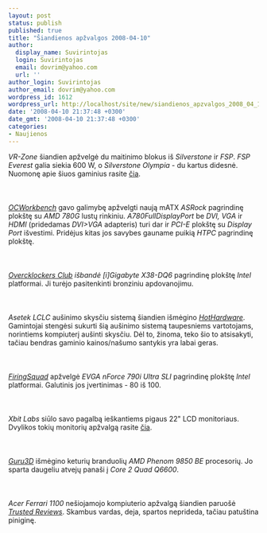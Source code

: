 ```yaml
---
layout: post
status: publish
published: true
title: "Šiandienos apžvalgos 2008-04-10"
author:
  display_name: Suvirintojas
  login: Suvirintojas
  email: dovrim@yahoo.com
  url: ''
author_login: Suvirintojas
author_email: dovrim@yahoo.com
wordpress_id: 1612
wordpress_url: http://localhost/site/new/siandienos_apzvalgos_2008_04_10/
date: '2008-04-10 21:37:48 +0300'
date_gmt: '2008-04-10 21:37:48 +0300'
categories:
- Naujienos
---
```

<p><i>VR-Zone</i> šiandien apžvelgė du maitinimo blokus iš <i>Silverstone</i> ir <i>FSP</i>. <i>FSP Everest</i> galia siekia 600 W, o <i>Silverstone Olympia</i> - du kartus didesnė. Nuomonę apie šiuos gaminius rasite <a class="ns" href="http://www.vr-zone.com/articles/Practical_Power%3A_SilverStone_Olympia_%26_FSP_Everest/5702.html">čia</a>.<br />
<br><br />
<br><a class="ns" href="http://my.ocworkbench.com/2008/asrock/A780FullDisplayPort/g1.htm"><i>OCWorkbench</i></a> gavo galimybę apžvelgti naują mATX <i>ASRock</i> pagrindinę plokštę su <i>AMD 780G</i> lustų rinkiniu. <i>A780FullDisplayPort</i> be <i>DVI, VGA</i> ir <i>HDMI</i> (pridedamas <i>DVI&gt;VGA</i> adapteris) turi dar ir <i>PCI-E</i> plokštę su <i>Display Port</i> išvestimi. Pridėjus kitas jos savybes gauname puikią <i>HTPC</i> pagrindinę plokštę.<br />
<br><br />
<br><a class="ns" href="http://www.overclockersclub.com/reviews/gigabyte_x38_dq6/"><i>Overcklockers Club</a> išbandė [i]Gigabyte X38-DQ6</i> pagrindinę plokštę <i>Intel</i> platformai. Ji turėjo pasitenkinti bronziniu apdovanojimu.<br />
<br><br />
<br><i>Asetek LCLC</i> aušinimo skysčiu sistemą šiandien išmėgino <a class="ns" href="http://www.hothardware.com/Articles/Asetek_Low_Cost_Liquid_Cooling_LCLC_System/"><i>HotHardware</i></a>. Gamintojai stengėsi sukurti šią aušinimo sistemą taupesniems vartotojams, norintiems kompiuterį aušinti skysčiu. Dėl to, žinoma, teko šio to atsisakyti, tačiau bendras gaminio kainos/našumo santykis yra labai geras.<br />
<br><br />
<br><a class="ns" href="http://www.firingsquad.com/hardware/evga_nforce_790i_ultra_sli_review/"><i>FiringSquad</i></a> apžvelgė <i>EVGA nForce 790i Ultra SLI</i> pagrindinę plokštę <i>Intel</i> platformai. Galutinis jos įvertinimas - 80 iš 100.<br />
<br><br />
<br><i>Xbit Labs</i> siūlo savo pagalbą ieškantiems pigaus 22&quot; LCD monitoriaus. Dvylikos tokių monitorių apžvalgą rasite <a class="ns" href="http://www.xbitlabs.com/articles/other/display/22inch-2.html">čia</a>.<br />
<br><br />
<br><a class="ns" href="http://www.guru3d.com/article/processor/521/"><i>Guru3D</i></a> išmėgino keturių branduolių <i>AMD Phenom 9850 BE</i> procesorių. Jo sparta daugeliu atvejų panaši į <i>Core 2 Quad Q6600</i>.<br />
<br><br />
<br><i>Acer Ferrari 1100</i> nešiojamojo kompiuterio apžvalgą šiandien paruošė <a class="ns" href="http://www.trustedreviews.com/notebooks/review/2008/04/10/Acer-Ferrari-1100/p1"><i>Trusted Reviews</i></a>. Skambus vardas, deja, spartos neprideda, tačiau patuština piniginę.</p>
